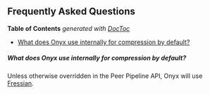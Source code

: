 ## Frequently Asked Questions

<!-- START doctoc generated TOC please keep comment here to allow auto update -->
<!-- DON'T EDIT THIS SECTION, INSTEAD RE-RUN doctoc TO UPDATE -->
**Table of Contents**  *generated with [DocToc](http://doctoc.herokuapp.com/)*

- [What does Onyx use internally for compression by default?](#what-does-onyx-use-internally-for-compression-by-default)

<!-- END doctoc generated TOC please keep comment here to allow auto update -->

##### What does Onyx use internally for compression by default?

Unless otherwise overridden in the Peer Pipeline API, Onyx will use [Fressian](https://github.com/Datomic/fressian).
